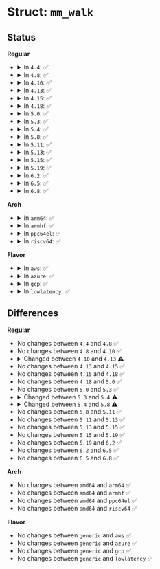 # Struct: <code>mm_walk</code>

## Status
<b>Regular</b>
<ul>
<li>
<details>
<summary>In <code>4.4</code>: ✅</summary>

```c
struct mm_walk {
    int (*pmd_entry)(pmd_t *, long unsigned int, long unsigned int, struct mm_walk *);
    int (*pte_entry)(pte_t *, long unsigned int, long unsigned int, struct mm_walk *);
    int (*pte_hole)(long unsigned int, long unsigned int, struct mm_walk *);
    int (*hugetlb_entry)(pte_t *, long unsigned int, long unsigned int, long unsigned int, struct mm_walk *);
    int (*test_walk)(long unsigned int, long unsigned int, struct mm_walk *);
    struct mm_struct *mm;
    struct vm_area_struct *vma;
    void *private;
};
```
</details>
</li>
<li>
<details>
<summary>In <code>4.8</code>: ✅</summary>

```c
struct mm_walk {
    int (*pmd_entry)(pmd_t *, long unsigned int, long unsigned int, struct mm_walk *);
    int (*pte_entry)(pte_t *, long unsigned int, long unsigned int, struct mm_walk *);
    int (*pte_hole)(long unsigned int, long unsigned int, struct mm_walk *);
    int (*hugetlb_entry)(pte_t *, long unsigned int, long unsigned int, long unsigned int, struct mm_walk *);
    int (*test_walk)(long unsigned int, long unsigned int, struct mm_walk *);
    struct mm_struct *mm;
    struct vm_area_struct *vma;
    void *private;
};
```
</details>
</li>
<li>
<details>
<summary>In <code>4.10</code>: ✅</summary>

```c
struct mm_walk {
    int (*pmd_entry)(pmd_t *, long unsigned int, long unsigned int, struct mm_walk *);
    int (*pte_entry)(pte_t *, long unsigned int, long unsigned int, struct mm_walk *);
    int (*pte_hole)(long unsigned int, long unsigned int, struct mm_walk *);
    int (*hugetlb_entry)(pte_t *, long unsigned int, long unsigned int, long unsigned int, struct mm_walk *);
    int (*test_walk)(long unsigned int, long unsigned int, struct mm_walk *);
    struct mm_struct *mm;
    struct vm_area_struct *vma;
    void *private;
};
```
</details>
</li>
<li>
<details>
<summary>In <code>4.13</code>: ✅</summary>

```c
struct mm_walk {
    int (*pud_entry)(pud_t *, long unsigned int, long unsigned int, struct mm_walk *);
    int (*pmd_entry)(pmd_t *, long unsigned int, long unsigned int, struct mm_walk *);
    int (*pte_entry)(pte_t *, long unsigned int, long unsigned int, struct mm_walk *);
    int (*pte_hole)(long unsigned int, long unsigned int, struct mm_walk *);
    int (*hugetlb_entry)(pte_t *, long unsigned int, long unsigned int, long unsigned int, struct mm_walk *);
    int (*test_walk)(long unsigned int, long unsigned int, struct mm_walk *);
    struct mm_struct *mm;
    struct vm_area_struct *vma;
    void *private;
};
```
</details>
</li>
<li>
<details>
<summary>In <code>4.15</code>: ✅</summary>

```c
struct mm_walk {
    int (*pud_entry)(pud_t *, long unsigned int, long unsigned int, struct mm_walk *);
    int (*pmd_entry)(pmd_t *, long unsigned int, long unsigned int, struct mm_walk *);
    int (*pte_entry)(pte_t *, long unsigned int, long unsigned int, struct mm_walk *);
    int (*pte_hole)(long unsigned int, long unsigned int, struct mm_walk *);
    int (*hugetlb_entry)(pte_t *, long unsigned int, long unsigned int, long unsigned int, struct mm_walk *);
    int (*test_walk)(long unsigned int, long unsigned int, struct mm_walk *);
    struct mm_struct *mm;
    struct vm_area_struct *vma;
    void *private;
};
```
</details>
</li>
<li>
<details>
<summary>In <code>4.18</code>: ✅</summary>

```c
struct mm_walk {
    int (*pud_entry)(pud_t *, long unsigned int, long unsigned int, struct mm_walk *);
    int (*pmd_entry)(pmd_t *, long unsigned int, long unsigned int, struct mm_walk *);
    int (*pte_entry)(pte_t *, long unsigned int, long unsigned int, struct mm_walk *);
    int (*pte_hole)(long unsigned int, long unsigned int, struct mm_walk *);
    int (*hugetlb_entry)(pte_t *, long unsigned int, long unsigned int, long unsigned int, struct mm_walk *);
    int (*test_walk)(long unsigned int, long unsigned int, struct mm_walk *);
    struct mm_struct *mm;
    struct vm_area_struct *vma;
    void *private;
};
```
</details>
</li>
<li>
<details>
<summary>In <code>5.0</code>: ✅</summary>

```c
struct mm_walk {
    int (*pud_entry)(pud_t *, long unsigned int, long unsigned int, struct mm_walk *);
    int (*pmd_entry)(pmd_t *, long unsigned int, long unsigned int, struct mm_walk *);
    int (*pte_entry)(pte_t *, long unsigned int, long unsigned int, struct mm_walk *);
    int (*pte_hole)(long unsigned int, long unsigned int, struct mm_walk *);
    int (*hugetlb_entry)(pte_t *, long unsigned int, long unsigned int, long unsigned int, struct mm_walk *);
    int (*test_walk)(long unsigned int, long unsigned int, struct mm_walk *);
    struct mm_struct *mm;
    struct vm_area_struct *vma;
    void *private;
};
```
</details>
</li>
<li>
<details>
<summary>In <code>5.3</code>: ✅</summary>

```c
struct mm_walk {
    int (*pud_entry)(pud_t *, long unsigned int, long unsigned int, struct mm_walk *);
    int (*pmd_entry)(pmd_t *, long unsigned int, long unsigned int, struct mm_walk *);
    int (*pte_entry)(pte_t *, long unsigned int, long unsigned int, struct mm_walk *);
    int (*pte_hole)(long unsigned int, long unsigned int, struct mm_walk *);
    int (*hugetlb_entry)(pte_t *, long unsigned int, long unsigned int, long unsigned int, struct mm_walk *);
    int (*test_walk)(long unsigned int, long unsigned int, struct mm_walk *);
    struct mm_struct *mm;
    struct vm_area_struct *vma;
    void *private;
};
```
</details>
</li>
<li>
<details>
<summary>In <code>5.4</code>: ✅</summary>

```c
struct mm_walk {
    const struct mm_walk_ops *ops;
    struct mm_struct *mm;
    struct vm_area_struct *vma;
    void *private;
};
```
</details>
</li>
<li>
<details>
<summary>In <code>5.8</code>: ✅</summary>

```c
struct mm_walk {
    const struct mm_walk_ops *ops;
    struct mm_struct *mm;
    pgd_t *pgd;
    struct vm_area_struct *vma;
    enum page_walk_action action;
    bool no_vma;
    void *private;
};
```
</details>
</li>
<li>
<details>
<summary>In <code>5.11</code>: ✅</summary>

```c
struct mm_walk {
    const struct mm_walk_ops *ops;
    struct mm_struct *mm;
    pgd_t *pgd;
    struct vm_area_struct *vma;
    enum page_walk_action action;
    bool no_vma;
    void *private;
};
```
</details>
</li>
<li>
<details>
<summary>In <code>5.13</code>: ✅</summary>

```c
struct mm_walk {
    const struct mm_walk_ops *ops;
    struct mm_struct *mm;
    pgd_t *pgd;
    struct vm_area_struct *vma;
    enum page_walk_action action;
    bool no_vma;
    void *private;
};
```
</details>
</li>
<li>
<details>
<summary>In <code>5.15</code>: ✅</summary>

```c
struct mm_walk {
    const struct mm_walk_ops *ops;
    struct mm_struct *mm;
    pgd_t *pgd;
    struct vm_area_struct *vma;
    enum page_walk_action action;
    bool no_vma;
    void *private;
};
```
</details>
</li>
<li>
<details>
<summary>In <code>5.19</code>: ✅</summary>

```c
struct mm_walk {
    const struct mm_walk_ops *ops;
    struct mm_struct *mm;
    pgd_t *pgd;
    struct vm_area_struct *vma;
    enum page_walk_action action;
    bool no_vma;
    void *private;
};
```
</details>
</li>
<li>
<details>
<summary>In <code>6.2</code>: ✅</summary>

```c
struct mm_walk {
    const struct mm_walk_ops *ops;
    struct mm_struct *mm;
    pgd_t *pgd;
    struct vm_area_struct *vma;
    enum page_walk_action action;
    bool no_vma;
    void *private;
};
```
</details>
</li>
<li>
<details>
<summary>In <code>6.5</code>: ✅</summary>

```c
struct mm_walk {
    const struct mm_walk_ops *ops;
    struct mm_struct *mm;
    pgd_t *pgd;
    struct vm_area_struct *vma;
    enum page_walk_action action;
    bool no_vma;
    void *private;
};
```
</details>
</li>
<li>
<details>
<summary>In <code>6.8</code>: ✅</summary>

```c
struct mm_walk {
    const struct mm_walk_ops *ops;
    struct mm_struct *mm;
    pgd_t *pgd;
    struct vm_area_struct *vma;
    enum page_walk_action action;
    bool no_vma;
    void *private;
};
```
</details>
</li>
</ul>
<b>Arch</b>
<ul>
<li>
<details>
<summary>In <code>arm64</code>: ✅</summary>

```c
struct mm_walk {
    const struct mm_walk_ops *ops;
    struct mm_struct *mm;
    struct vm_area_struct *vma;
    void *private;
};
```
</details>
</li>
<li>
<details>
<summary>In <code>armhf</code>: ✅</summary>

```c
struct mm_walk {
    const struct mm_walk_ops *ops;
    struct mm_struct *mm;
    struct vm_area_struct *vma;
    void *private;
};
```
</details>
</li>
<li>
<details>
<summary>In <code>ppc64el</code>: ✅</summary>

```c
struct mm_walk {
    const struct mm_walk_ops *ops;
    struct mm_struct *mm;
    struct vm_area_struct *vma;
    void *private;
};
```
</details>
</li>
<li>
<details>
<summary>In <code>riscv64</code>: ✅</summary>

```c
struct mm_walk {
    const struct mm_walk_ops *ops;
    struct mm_struct *mm;
    struct vm_area_struct *vma;
    void *private;
};
```
</details>
</li>
</ul>
<b>Flavor</b>
<ul>
<li>
<details>
<summary>In <code>aws</code>: ✅</summary>

```c
struct mm_walk {
    const struct mm_walk_ops *ops;
    struct mm_struct *mm;
    struct vm_area_struct *vma;
    void *private;
};
```
</details>
</li>
<li>
<details>
<summary>In <code>azure</code>: ✅</summary>

```c
struct mm_walk {
    const struct mm_walk_ops *ops;
    struct mm_struct *mm;
    struct vm_area_struct *vma;
    void *private;
};
```
</details>
</li>
<li>
<details>
<summary>In <code>gcp</code>: ✅</summary>

```c
struct mm_walk {
    const struct mm_walk_ops *ops;
    struct mm_struct *mm;
    struct vm_area_struct *vma;
    void *private;
};
```
</details>
</li>
<li>
<details>
<summary>In <code>lowlatency</code>: ✅</summary>

```c
struct mm_walk {
    const struct mm_walk_ops *ops;
    struct mm_struct *mm;
    struct vm_area_struct *vma;
    void *private;
};
```
</details>
</li>
</ul>

## Differences
<b>Regular</b>
<ul>
<li>
No changes between <code>4.4</code> and <code>4.8</code> ✅
</li>
<li>
No changes between <code>4.8</code> and <code>4.10</code> ✅
</li>
<li>
<details>
<summary>Changed between <code>4.10</code> and <code>4.13</code> ⚠️</summary>
<ul>
<li>
<b>Field added. </b>
<code>int (*pud_entry)(pud_t *, long unsigned int, long unsigned int, struct mm_walk *)</code>
</li>
</ul>
</details>
</li>
<li>
No changes between <code>4.13</code> and <code>4.15</code> ✅
</li>
<li>
No changes between <code>4.15</code> and <code>4.18</code> ✅
</li>
<li>
No changes between <code>4.18</code> and <code>5.0</code> ✅
</li>
<li>
No changes between <code>5.0</code> and <code>5.3</code> ✅
</li>
<li>
<details>
<summary>Changed between <code>5.3</code> and <code>5.4</code> ⚠️</summary>
<ul>
<li>
<b>Field added. </b>
<code>const struct mm_walk_ops *ops</code>
</li>
<li>
<b>Field removed. </b>
<code>int (*pud_entry)(pud_t *, long unsigned int, long unsigned int, struct mm_walk *)</code>
</li>
<li>
<b>Field removed. </b>
<code>int (*pmd_entry)(pmd_t *, long unsigned int, long unsigned int, struct mm_walk *)</code>
</li>
<li>
<b>Field removed. </b>
<code>int (*pte_entry)(pte_t *, long unsigned int, long unsigned int, struct mm_walk *)</code>
</li>
<li>
<b>Field removed. </b>
<code>int (*pte_hole)(long unsigned int, long unsigned int, struct mm_walk *)</code>
</li>
<li>
<b>Field removed. </b>
<code>int (*hugetlb_entry)(pte_t *, long unsigned int, long unsigned int, long unsigned int, struct mm_walk *)</code>
</li>
<li>
<b>Field removed. </b>
<code>int (*test_walk)(long unsigned int, long unsigned int, struct mm_walk *)</code>
</li>
</ul>
</details>
</li>
<li>
<details>
<summary>Changed between <code>5.4</code> and <code>5.8</code> ⚠️</summary>
<ul>
<li>
<b>Field added. </b>
<code>pgd_t *pgd</code>
</li>
<li>
<b>Field added. </b>
<code>enum page_walk_action action</code>
</li>
<li>
<b>Field added. </b>
<code>bool no_vma</code>
</li>
</ul>
</details>
</li>
<li>
No changes between <code>5.8</code> and <code>5.11</code> ✅
</li>
<li>
No changes between <code>5.11</code> and <code>5.13</code> ✅
</li>
<li>
No changes between <code>5.13</code> and <code>5.15</code> ✅
</li>
<li>
No changes between <code>5.15</code> and <code>5.19</code> ✅
</li>
<li>
No changes between <code>5.19</code> and <code>6.2</code> ✅
</li>
<li>
No changes between <code>6.2</code> and <code>6.5</code> ✅
</li>
<li>
No changes between <code>6.5</code> and <code>6.8</code> ✅
</li>
</ul>
<b>Arch</b>
<ul>
<li>
No changes between <code>amd64</code> and <code>arm64</code> ✅
</li>
<li>
No changes between <code>amd64</code> and <code>armhf</code> ✅
</li>
<li>
No changes between <code>amd64</code> and <code>ppc64el</code> ✅
</li>
<li>
No changes between <code>amd64</code> and <code>riscv64</code> ✅
</li>
</ul>
<b>Flavor</b>
<ul>
<li>
No changes between <code>generic</code> and <code>aws</code> ✅
</li>
<li>
No changes between <code>generic</code> and <code>azure</code> ✅
</li>
<li>
No changes between <code>generic</code> and <code>gcp</code> ✅
</li>
<li>
No changes between <code>generic</code> and <code>lowlatency</code> ✅
</li>
</ul>
